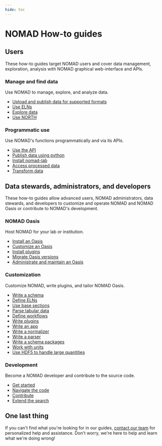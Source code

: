 ```yaml
---
hide: toc
---
```


# NOMAD How-to guides


## Users
These how-to guides target NOMAD users and cover data management, exploration, analysis with NOMAD graphical web-interface and APIs.

<div markdown="block" class="home-grid">
<div markdown="block">

### Manage and find data

Use NOMAD to manage, explore, and analyze data.

- [Upload and publish data for supported formats](manage/upload.md)
- [Use ELNs](manage/eln.md)
- [Explore data](manage/explore.md)
- [Use NORTH](manage/north.md)

</div>
<div markdown="block">

### Programmatic use

Use NOMAD's functions programmatically and via its APIs.

- [Use the API](programmatic/api.md)
- [Publish data using python](programmatic/publish_python.md)
- [Install nomad-lab](programmatic/pythonlib.md)
- [Access processed data](programmatic/archive_query.md)
- [Transform data](programmatic/json_transformer.md)

</div>
</div>

## Data stewards, administrators, and developers
These how-to guides allow advanced users, NOMAD administrators, data stewards, and developers to customize and operate NOMAD and NOMAD Oasis or contribute to NOMAD's development.

<div markdown="block" class="home-grid">
<div markdown="block">

### NOMAD Oasis

Host NOMAD for your lab or institution.

- [Install an Oasis](oasis/install.md)
- [Customize an Oasis](oasis/customize.md)
- [Install plugins](oasis/plugins_install.md)
- [Migrate Oasis versions](oasis/migrate.md)
- [Administrate and maintain an Oasis](oasis/admin.md)

</div>
<div markdown="block">

### Customization

Customize NOMAD, write plugins, and tailor NOMAD Oasis.

- [Write a schema](customization/basics.md)
- [Define ELNs](customization/elns.md)
- [Use base sections](customization/base_sections.md)
- [Parse tabular data](customization/tabular.md)
- [Define workflows](customization/workflows.md)
- [Write plugins](plugins/plugins.md)
- [Write an app](plugins/apps.md)
- [Write a normalizer](plugins/normalizers.md)
- [Write a parser](plugins/parsers.md)
- [Write a schema packages](plugins/schema_packages.md)
- [Work with units](customization/units.md)
- [Use HDF5 to handle large quantities](customization/hdf5.md)

</div>
<div markdown="block">

### Development

Become a NOMAD developer and contribute to the source code.

- [Get started](develop/setup.md)
- [Navigate the code](develop/code.md)
- [Contribute](develop/contrib.md)
- [Extend the search](develop/search.md)

</div>
</div>

<h2>One last thing</h2>

If you can't find what you're looking for in our guides, [contact our team](mailto:support@nomad-lab.eu) for personalized help and assistance. Don't worry, we're here to help and learn what we're doing wrong!

